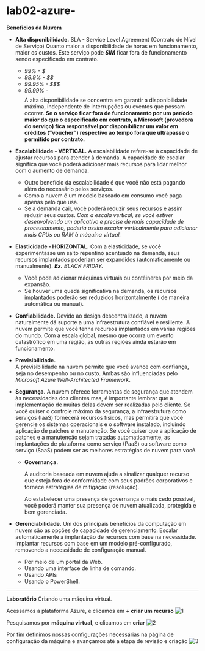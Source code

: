 # lab02-azure-
**Beneficios da Nuvem**
- **Alta disponibilidade.**
    SLA - Service Level Agreement (Contrato de Nível de Serviço)
    Quanto maior a disponibilidade de horas em funcionamento, maior os custos.
    Este serviço pode ***SIM*** ficar fora de funcionamento sendo especificado em contrato.
    - *99% - $*
    - *99.9% - $$*
    - *99.95% - $$$*
    - *99.99% - $$$$*
    A alta disponibilidade se concentra em garantir a disponibilidade máxima, independente de interrupções ou eventos que possam ocorrer.
    **Se o serviço ficar fora de funcionamento por um período maior do que o especificado em contrato, a Microsoft (provedora do serviço) fica responsável por disponibilizar um valor em créditos (”voucher”) respectivo ao     tempo fora que ultrapasse o permitido por contrato.**

- **Escalabilidade - VERTICAL.**
    A escalabilidade refere-se à capacidade de ajustar recursos para atender à demanda.
    A capacidade de escalar significa que você poderá adicionar mais recursos para lidar melhor com o aumento de demanda.
    - Outro benefício da escalabilidade é que você não está pagando além do necessário pelos serviços.
    - Como a nuvem é um modelo baseado em consumo você paga apenas pelo que usa.
    - Se a demanda cair, você poderá reduzir seus recursos e assim reduzir seus custos.
    *Com a escala vertical, se você estiver desenvolvendo um aplicativo e precise de mais capacidade de processamento, poderia assim escalar verticalmente para adicionar mais CPUs ou RAM à máquina virtual.*
  
- **Elasticidade - HORIZONTAL.**
    Com a elasticidade, se você experimentasse um salto repentino acentuado na demanda, seus recursos implantados poderiam ser expandidos (automaticamente ou manualmente).
    ***Ex.** BLACK FRIDAY.*
    - Você pode adicionar máquinas virtuais ou contêineres por meio da expansão.
    - Se houver uma queda significativa na demanda, os recursos implantados poderão ser reduzidos horizontalmente ( de maneira automática ou manual).
 
- **Confiabilidade.**
    Devido ao design descentralizado, a nuvem naturalmente dá suporte a uma infraestrutura confiável e resiliente. A nuvem permite que você tenha recursos implantados em várias regiões do mundo.
    Com a escala global, mesmo que ocorra um evento catastrófico em uma região, as outras regiões ainda estarão em funcionamento.
    
- **Previsibilidade.**  
    A previsibilidade na nuvem permite que você avance com confiança, seja no desempenho ou no custo. Ambas são influenciadas pelo *Microsoft Azure Well-Architected Framework*. 
    
- **Segurança.**
    A nuvem oferece ferramentas de segurança que atendem às necessidades dos clientes mas, é importante lembrar que a implementação de muitas delas devem ser realizadas pelo cliente.
    Se você quiser o controle máximo da segurança, a infraestrutura como serviços (IaaS) fornecerá recursos físicos, mas permitirá que você gerencie os sistemas operacionais e o software instalado, incluindo aplicação de patches e manutenção.
    Se você quiser que a aplicação de patches e a manutenção sejam tratadas automaticamente, as implantações de plataforma como serviço (PaaS) ou software como serviço (SaaS) podem ser as melhores estratégias de nuvem para você.

  - **Governança.**
    
    A auditoria baseada em nuvem ajuda a sinalizar qualquer recurso que esteja fora de conformidade com seus padrões corporativos e fornece estratégias de mitigação (resolução).
    
    Ao estabelecer uma presença de governança o mais cedo possível, você poderá manter sua presença de nuvem atualizada, protegida e bem gerenciada.
    

- **Gerenciabilidade.**
    Um dos principais benefícios da computação em nuvem são as opções de capacidade de gerenciamento.
    Escalar automaticamente a implantação de recursos com base na necessidade.
    Implantar recursos com base em um modelo pré-configurado, removendo a necessidade de configuração manual.
    - Por meio de um portal da Web.
    - Usando uma interface de linha de comando.
    - Usando APIs
    - Usando o PowerShell.
 
-----------------------------------------------------------------------------------------------------

**Laboratório**
Criando uma máquina virtual.

Acessamos a plataforma Azure, e clicamos em **+ criar um recurso**
![1](https://github.com/user-attachments/assets/c11f93d6-036b-40ee-b4c0-7148c18e05fd)

Pesquisamos por **máquina virtual**, e clicamos em **criar**
![2](https://github.com/user-attachments/assets/d4764d52-5404-4afd-82c2-68f0fd43d403)

Por fim definimos nossas configurações necessárias na página de configuração da máquina e avançamos até a etapa de revisão e criação
![3](https://github.com/user-attachments/assets/a71c3a7d-5b68-4d3b-8e18-e7c5edee3b88)
